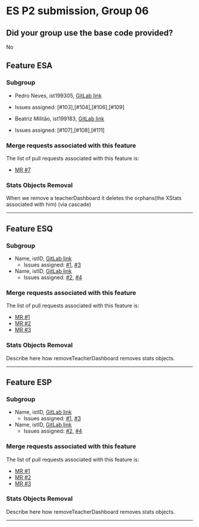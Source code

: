 # ES P2 submission, Group 06

## Did your group use the base code provided?

No


## Feature ESA

### Subgroup
   - Pedro Neves, ist199305, [GitLab link](https://gitlab.rnl.tecnico.ulisboa.pt/ist199305)
   + Issues assigned: [#103],[#104],[#106],[#109]
   - Beatriz Militão, ist199183, [GitLab link](https://gitlab.rnl.tecnico.ulisboa.pt/ist199183)
   + Issues assigned: [#107],[#108],[#111]
 
### Merge requests associated with this feature

The list of pull requests associated with this feature is:

 - [MR #7](https://gitlab.rnl.tecnico.ulisboa.pt/es/es23-06/-/merge_requests/7)

### Stats Objects Removal

When we remove a teacherDashboard it deletes the orphans(the XStats associated with him) (via cascade)

---

## Feature ESQ

### Subgroup
 - Name, istID, [GitLab link](https://gitlab.rnl.tecnico.ulisboa.pt/istXXXXXX)
   + Issues assigned: [#1](https://gitlab.rnl.tecnico.ulisboa.pt/es), [#3](https://gitlab.rnl.tecnico.ulisboa.pt/es)
 - Name, istID, [GitLab link](https://gitlab.rnl.tecnico.ulisboa.pt/istXXXXXX)
   + Issues assigned: [#2](https://github.com), [#4](https://github.com)
 
### Merge requests associated with this feature

The list of pull requests associated with this feature is:

 - [MR #1](https://gitlab.rnl.tecnico.ulisboa.pt/es)
 - [MR #2](https://gitlab.rnl.tecnico.ulisboa.pt/es)
 - [MR #3](https://gitlab.rnl.tecnico.ulisboa.pt/es)


### Stats Objects Removal

Describe here how removeTeacherDashboard removes stats objects.

---

## Feature ESP

### Subgroup
 - Name, istID, [GitLab link](https://gitlab.rnl.tecnico.ulisboa.pt/istXXXXXX)
   + Issues assigned: [#1](https://gitlab.rnl.tecnico.ulisboa.pt/es), [#3](https://gitlab.rnl.tecnico.ulisboa.pt/es)
 - Name, istID, [GitLab link](https://gitlab.rnl.tecnico.ulisboa.pt/istXXXXXX)
   + Issues assigned: [#2](https://github.com), [#4](https://github.com)
 
### Merge requests associated with this feature

The list of pull requests associated with this feature is:

 - [MR #1](https://gitlab.rnl.tecnico.ulisboa.pt/es)
 - [MR #2](https://gitlab.rnl.tecnico.ulisboa.pt/es)
 - [MR #3](https://gitlab.rnl.tecnico.ulisboa.pt/es)


### Stats Objects Removal

Describe here how removeTeacherDashboard removes stats objects.

---